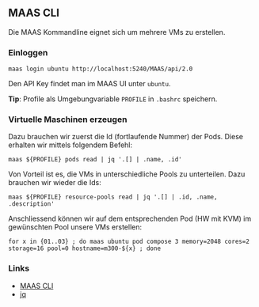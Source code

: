 MAAS CLI
--------

Die MAAS Kommandline eignet sich um mehrere VMs zu erstellen.

### Einloggen

    maas login ubuntu http://localhost:5240/MAAS/api/2.0

Den API Key findet man im MAAS UI unter `ubuntu`.

**Tip**: Profile als Umgebungvariable `PROFILE` in `.bashrc` speichern.
    
### Virtuelle Maschinen erzeugen     

Dazu brauchen wir zuerst die Id (fortlaufende Nummer) der Pods. Diese erhalten wir mittels folgendem Befehl:

    maas ${PROFILE} pods read | jq '.[] | .name, .id'
    
Von Vorteil ist es, die VMs in unterschiedliche Pools zu unterteilen. Dazu brauchen wir wieder die Ids:

    maas ${PROFILE} resource-pools read | jq '.[] | .id, .name, .description'    

Anschliessend können wir auf dem entsprechenden Pod (HW mit KVM) im gewünschten Pool unsere VMs erstellen:

    for x in {01..03} ; do maas ubuntu pod compose 3 memory=2048 cores=2 storage=16 pool=0 hostname=m300-${x} ; done  
    
### Links

* [MAAS CLI](https://maas.io/docs/maas-cli)
* [jq](https://wiki.ubuntuusers.de/jq/)